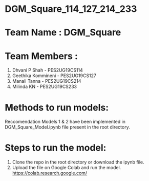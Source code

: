 # DGM_Square_114_127_214_233

# Team Name : DGM_Square

# Team Members :
1. Dhvani P Shah - PES2UG19CS114
2. Geethika Kommineni - PES2UG19CS127
3. Manali Tanna - PES2UG19CS214
4. Milinda KN - PES2UG19CS233

# Methods to run models:
Reccomendation Models 1 & 2 have been implemented in DGM_Square_Model.ipynb file present in the root directory.

# Steps to run the model:
1. Clone the repo in the root directory or download the ipynb file.
2. Upload the file on Google Colab and run the model.
   https://colab.research.google.com/
